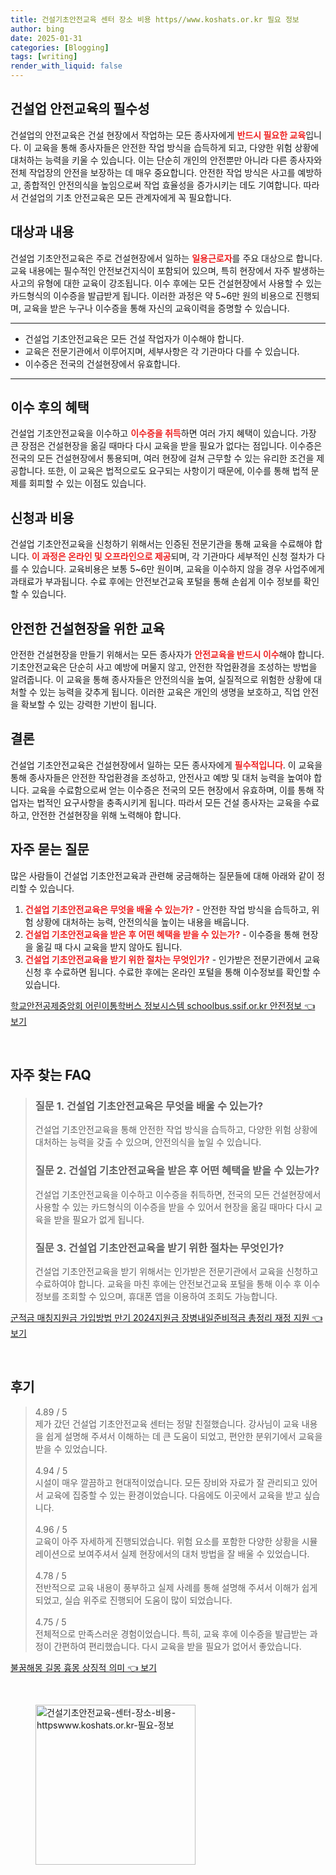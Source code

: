 ```yaml
---
title: 건설기초안전교육 센터 장소 비용 https//www.koshats.or.kr 필요 정보
author: bing
date: 2025-01-31
categories: [Blogging]
tags: [writing]
render_with_liquid: false
---
```



<h2 id='건설업_안전교육의_필수성'>건설업 안전교육의 필수성</h2>

<p>건설업의 안전교육은 건설 현장에서 작업하는 모든 종사자에게 <b><span style="color: #ee2323;">반드시 필요한 교육</span></b>입니다. 이 교육을 통해 종사자들은 안전한 작업 방식을 습득하게 되고, 다양한 위험 상황에 대처하는 능력을 키울 수 있습니다. 이는 단순히 개인의 안전뿐만 아니라 다른 종사자와 전체 작업장의 안전을 보장하는 데 매우 중요합니다. 안전한 작업 방식은 사고를 예방하고, 종합적인 안전의식을 높임으로써 작업 효율성을 증가시키는 데도 기여합니다. 따라서 건설업의 기초 안전교육은 모든 관계자에게 꼭 필요합니다.</p>

<h2 id='대상과_내용'>대상과 내용</h2>

<p>건설업 기초안전교육은 주로 건설현장에서 일하는 <b><span style="color: #ee2323;">일용근로자</span></b>를 주요 대상으로 합니다. 교육 내용에는 필수적인 안전보건지식이 포함되어 있으며, 특히 현장에서 자주 발생하는 사고의 유형에 대한 교육이 강조됩니다. 이수 후에는 모든 건설현장에서 사용할 수 있는 카드형식의 이수증을 발급받게 됩니다. 이러한 과정은 약 5~6만 원의 비용으로 진행되며, 교육을 받은 누구나 이수증을 통해 자신의 교육이력을 증명할 수 있습니다.</p>

<hr />

<ul>
    <li>건설업 기초안전교육은 모든 건설 작업자가 이수해야 합니다.</li>
    <li>교육은 전문기관에서 이루어지며, 세부사항은 각 기관마다 다를 수 있습니다.</li>
    <li>이수증은 전국의 건설현장에서 유효합니다.</li>
</ul>

<hr />

<h2 id='이수_후의_혜택'>이수 후의 혜택</h2>

<p>건설업 기초안전교육을 이수하고 <b><span style="color: #ee2323;">이수증을 취득</span></b>하면 여러 가지 혜택이 있습니다. 가장 큰 장점은 건설현장을 옮길 때마다 다시 교육을 받을 필요가 없다는 점입니다. 이수증은 전국의 모든 건설현장에서 통용되며, 여러 현장에 걸쳐 근무할 수 있는 유리한 조건을 제공합니다. 또한, 이 교육은 법적으로도 요구되는 사항이기 때문에, 이수를 통해 법적 문제를 회피할 수 있는 이점도 있습니다.</p>

<h2 id='신청과_비용'>신청과 비용</h2>

<p>건설업 기초안전교육을 신청하기 위해서는 인증된 전문기관을 통해 교육을 수료해야 합니다. <b><span style="color: #ee2323;">이 과정은 온라인 및 오프라인으로 제공</span></b>되며, 각 기관마다 세부적인 신청 절차가 다를 수 있습니다. 교육비용은 보통 5~6만 원이며, 교육을 이수하지 않을 경우 사업주에게 과태료가 부과됩니다. 수료 후에는 안전보건교육 포털을 통해 손쉽게 이수 정보를 확인할 수 있습니다.</p>

<h2 id='안전한_건설현장을_위한_교육'>안전한 건설현장을 위한 교육</h2>

<p>안전한 건설현장을 만들기 위해서는 모든 종사자가 <b><span style="color: #ee2323;">안전교육을 반드시 이수</span></b>해야 합니다. 기초안전교육은 단순히 사고 예방에 머물지 않고, 안전한 작업환경을 조성하는 방법을 알려줍니다. 이 교육을 통해 종사자들은 안전의식을 높여, 실질적으로 위험한 상황에 대처할 수 있는 능력을 갖추게 됩니다. 이러한 교육은 개인의 생명을 보호하고, 직업 안전을 확보할 수 있는 강력한 기반이 됩니다.</p>

<h2 id='결론'>결론</h2>

<p>건설업 기초안전교육은 건설현장에서 일하는 모든 종사자에게 <b><span style="color: #ee2323;">필수적입니다</span></b>. 이 교육을 통해 종사자들은 안전한 작업환경을 조성하고, 안전사고 예방 및 대처 능력을 높여야 합니다. 교육을 수료함으로써 얻는 이수증은 전국의 모든 현장에서 유효하며, 이를 통해 작업자는 법적인 요구사항을 충족시키게 됩니다. 따라서 모든 건설 종사자는 교육을 수료하고, 안전한 건설현장을 위해 노력해야 합니다.</p>

<h2 id='자주묻는질문'>자주 묻는 질문</h2>

<p>많은 사람들이 건설업 기초안전교육과 관련해 궁금해하는 질문들에 대해 아래와 같이 정리할 수 있습니다.</p>

<ol>
    <li><b><span style="color: #ee2323;">건설업 기초안전교육은 무엇을 배울 수 있는가?</span></b> - 안전한 작업 방식을 습득하고, 위험 상황에 대처하는 능력, 안전의식을 높이는 내용을 배웁니다.</li>
    <li><b><span style="color: #ee2323;">건설업 기초안전교육을 받은 후 어떤 혜택을 받을 수 있는가?</span></b> - 이수증을 통해 현장을 옮길 때 다시 교육을 받지 않아도 됩니다.</li>
    <li><b><span style="color: #ee2323;">건설업 기초안전교육을 받기 위한 절차는 무엇인가?</span></b> - 인가받은 전문기관에서 교육 신청 후 수료하면 됩니다. 수료한 후에는 온라인 포털을 통해 이수정보를 확인할 수 있습니다.</li>
</ol>


<p><a class="click-button" title="학교안전공제중앙회 어린이통학버스 정보시스템 schoolbus.ssif.or.kr 안전정보" href="https://afficreate.github.io/posts/%ED%95%99%EA%B5%90%EC%95%88%EC%A0%84%EA%B3%B5%EC%A0%9C%EC%A4%91%EC%95%99%ED%9A%8C-%EC%96%B4%EB%A6%B0%EC%9D%B4%ED%86%B5%ED%95%99%EB%B2%84%EC%8A%A4-%EC%A0%95%EB%B3%B4%EC%8B%9C%EC%8A%A4%ED%85%9C-schoolbus.ssif.or.kr-%EC%95%88%EC%A0%84%EC%A0%95%EB%B3%B4/" rel="dofollow">학교안전공제중앙회 어린이통학버스 정보시스템 schoolbus.ssif.or.kr 안전정보 👈 보기</a></p><br>
<h2 id='자주_찾는_FAQ'>자주 찾는 FAQ</h2>
<div itemscope="" itemtype="https://schema.org/FAQPage"> 
<blockquote> 
<div itemscope="" itemprop="mainEntity" itemtype="https://schema.org/Question"> 
<h3 itemprop="name">질문 1. 건설업 기초안전교육은 무엇을 배울 수 있는가?</h3> 
<div itemscope="" itemprop="acceptedAnswer" itemtype="https://schema.org/Answer"> 
<span itemprop="text"> 
<p>건설업 기초안전교육을 통해 안전한 작업 방식을 습득하고, 다양한 위험 상황에 대처하는 능력을 갖출 수 있으며, 안전의식을 높일 수 있습니다.</p> 
</span> 
</div> 
</div> 

<div itemscope="" itemprop="mainEntity" itemtype="https://schema.org/Question"> 
<h3 itemprop="name">질문 2. 건설업 기초안전교육을 받은 후 어떤 혜택을 받을 수 있는가?</h3> 
<div itemscope="" itemprop="acceptedAnswer" itemtype="https://schema.org/Answer"> 
<span itemprop="text"> 
<p>건설업 기초안전교육을 이수하고 이수증을 취득하면, 전국의 모든 건설현장에서 사용할 수 있는 카드형식의 이수증을 받을 수 있어서 현장을 옮길 때마다 다시 교육을 받을 필요가 없게 됩니다.</p> 
</span> 
</div> 
</div> 

<div itemscope="" itemprop="mainEntity" itemtype="https://schema.org/Question"> 
<h3 itemprop="name">질문 3. 건설업 기초안전교육을 받기 위한 절차는 무엇인가?</h3> 
<div itemscope="" itemprop="acceptedAnswer" itemtype="https://schema.org/Answer"> 
<span itemprop="text"> 
<p>건설업 기초안전교육을 받기 위해서는 인가받은 전문기관에서 교육을 신청하고 수료하여야 합니다. 교육을 마친 후에는 안전보건교육 포털을 통해 이수 후 이수 정보를 조회할 수 있으며, 휴대폰 앱을 이용하여 조회도 가능합니다.</p> 
</span> 
</div> 
</div> 
</blockquote> 
</div>
<p><a class="click-button" title="군적금 매칭지원금 가입방법 만기 2024지원금 장병내일준비적금 총정리 재정 지원" href="https://afficreate.github.io/posts/%EA%B5%B0%EC%A0%81%EA%B8%88-%EB%A7%A4%EC%B9%AD%EC%A7%80%EC%9B%90%EA%B8%88-%EA%B0%80%EC%9E%85%EB%B0%A9%EB%B2%95-%EB%A7%8C%EA%B8%B0-2024%EC%A7%80%EC%9B%90%EA%B8%88-%EC%9E%A5%EB%B3%91%EB%82%B4%EC%9D%BC%EC%A4%80%EB%B9%84%EC%A0%81%EA%B8%88-%EC%B4%9D%EC%A0%95%EB%A6%AC-%EC%9E%AC%EC%A0%95-%EC%A7%80%EC%9B%90/" rel="dofollow">군적금 매칭지원금 가입방법 만기 2024지원금 장병내일준비적금 총정리 재정 지원 👈 보기</a></p><br>
<h2 id='후기'>후기</h2>
<div itemscope itemtype="https://schema.org/Product">
  <blockquote>
  <div itemprop="review" itemscope itemtype="https://schema.org/Review">
      <div itemprop="reviewRating" itemscope itemtype="https://schema.org/Rating"> <span itemprop="ratingValue">4.89</span> / <span itemprop="bestRating">5</span> </div>
      <span itemprop="reviewBody">제가 갔던 건설업 기초안전교육 센터는 정말 친절했습니다. 강사님이 교육 내용을 쉽게 설명해 주셔서 이해하는 데 큰 도움이 되었고, 편안한 분위기에서 교육을 받을 수 있었습니다.</span>
  </div>
  <br>
  <div itemprop="review" itemscope itemtype="https://schema.org/Review">
      <div itemprop="reviewRating" itemscope itemtype="https://schema.org/Rating"> <span itemprop="ratingValue">4.94</span> / <span itemprop="bestRating">5</span> </div>
      <span itemprop="reviewBody">시설이 매우 깔끔하고 현대적이었습니다. 모든 장비와 자료가 잘 관리되고 있어서 교육에 집중할 수 있는 환경이었습니다. 다음에도 이곳에서 교육을 받고 싶습니다.</span>
  </div>
  <br>
  <div itemprop="review" itemscope itemtype="https://schema.org/Review">
      <div itemprop="reviewRating" itemscope itemtype="https://schema.org/Rating"> <span itemprop="ratingValue">4.96</span> / <span itemprop="bestRating">5</span> </div>
      <span itemprop="reviewBody">교육이 아주 자세하게 진행되었습니다. 위험 요소를 포함한 다양한 상황을 시뮬레이션으로 보여주셔서 실제 현장에서의 대처 방법을 잘 배울 수 있었습니다.</span>
  </div>
  <br>
  <div itemprop="review" itemscope itemtype="https://schema.org/Review">
      <div itemprop="reviewRating" itemscope itemtype="https://schema.org/Rating"> <span itemprop="ratingValue">4.78</span> / <span itemprop="bestRating">5</span> </div>
      <span itemprop="reviewBody">전반적으로 교육 내용이 풍부하고 실제 사례를 통해 설명해 주셔서 이해가 쉽게 되었고, 실습 위주로 진행되어 도움이 많이 되었습니다.</span>
  </div>
  <br>
  <div itemprop="review" itemscope itemtype="https://schema.org/Review">
      <div itemprop="reviewRating" itemscope itemtype="https://schema.org/Rating"> <span itemprop="ratingValue">4.75</span> / <span itemprop="bestRating">5</span> </div>
      <span itemprop="reviewBody">전체적으로 만족스러운 경험이었습니다. 특히, 교육 후에 이수증을 발급받는 과정이 간편하여 편리했습니다. 다시 교육을 받을 필요가 없어서 좋았습니다.</span>
  </div>
  </blockquote>
</div>
<p><a class="click-button" title="불꿈해몽 길몽 흉몽 상징적 의미" href="https://afficreate.github.io/posts/%EB%B6%88%EA%BF%88%ED%95%B4%EB%AA%BD-%EA%B8%B8%EB%AA%BD-%ED%9D%89%EB%AA%BD-%EC%83%81%EC%A7%95%EC%A0%81-%EC%9D%98%EB%AF%B8/" rel="dofollow">불꿈해몽 길몽 흉몽 상징적 의미 👈 보기</a></p><br>
<figure class="image"><img src="https://afficreate.github.io/assets/img/thumbnail/건설기초안전교육-센터-장소-비용-httpswww.koshats.or.kr-필요-정보.webp" alt="건설기초안전교육-센터-장소-비용-httpswww.koshats.or.kr-필요-정보" width="256" height="256"></figure>